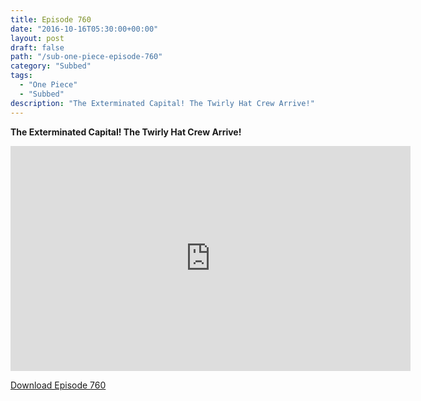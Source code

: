 ```yaml
---
title: Episode 760
date: "2016-10-16T05:30:00+00:00"
layout: post
draft: false
path: "/sub-one-piece-episode-760"
category: "Subbed"
tags:
  - "One Piece"
  - "Subbed"
description: "The Exterminated Capital! The Twirly Hat Crew Arrive!"
---
```


**The Exterminated Capital! The Twirly Hat Crew Arrive!**

<iframe width="640" height="360" src="https://www.rapidvideo.com/e/G6FRPGRZJA" frameborder="0" marginwidth=0 marginheight=0 scrolling=no allowfullscreen></iframe>

<a href="http://ouo.io/qs/eCodkFEQ?s=https://rapidvid.to/d/https://www.rapidvideo.com/e/G6FRPGRZJA">Download Episode 760</a>
